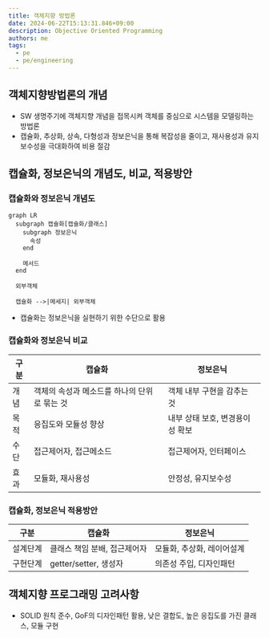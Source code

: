 ```yaml
---
title: 객체지향 방법론
date: 2024-06-22T15:13:31.846+09:00
description: Objective Oriented Programming
authors: me
tags:
  - pe
  - pe/engineering
---
```


## 객체지향방법론의 개념

- SW 생명주기에 객체지향 개념을 접목시켜 객체를 중심으로 시스템을 모델링하는 방법론
- 캡슐화, 추상화, 상속, 다형성과 정보은닉을 통해 복잡성을 줄이고, 재사용성과 유지보수성을 극대화하여 비용 절감

## 캡슐화, 정보은닉의 개념도, 비교, 적용방안

### 캡슐화와 정보은닉 개념도

```mermaid
graph LR
  subgraph 캡슐화[캡슐화/클래스]
    subgraph 정보은닉
      속성
    end

    메서드
  end

  외부객체

  캡슐화 -->|메세지| 외부객체
```

- 캡슐화는 정보은닉을 실현하기 위한 수단으로 활용

### 캡슐화와 정보은닉 비교

| 구분 | 캡슐화                                       | 정보은닉                        |
| ---- | -------------------------------------------- | ------------------------------- |
| 개념 | 객체의 속성과 메소드를 하나의 단위로 묶는 것 | 객체 내부 구현을 감추는 것      |
| 목적 | 응집도와 모듈성 향상                         | 내부 상태 보호, 변경용이성 확보 |
| 수단 | 접근제어자, 접근메소드                       | 접근제어자, 인터페이스          |
| 효과 | 모듈화, 재사용성                             | 안정성, 유지보수성              |

### 캡슐화, 정보은닉 적용방안

| 구분     | 캡슐화                       | 정보은닉                   |
| -------- | ---------------------------- | -------------------------- |
| 설계단계 | 클래스 책임 분배, 접근제어자 | 모듈화, 추상화, 레이어설계 |
| 구현단계 | getter/setter, 생성자        | 의존성 주입, 디자인패턴    |

## 객체지향 프로그래밍 고려사항

- SOLID 원칙 준수, GoF의 디자인패턴 활용, 낮은 결합도, 높은 응집도를 가진 클래스, 모듈 구현
